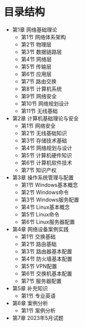 # 目录结构

- 第1章 网络基础理论
  - 第1节 网络体系架构
  - 第2节 物理层
  - 第3节 数据链路层
  - 第4节 网络层
  - 第5节 传输层
  - 第6节 应用层
  - 第7节 路由交换
  - 第8节 计算机系统
  - 第9节 网络安全
  - 第10节 网络规划设计
  - 第11节 无线基础
- 第2章 计算机基础理论与安全
  - 第1节 网络安全
  - 第2节 无线基础知识
  - 第3节 存储技术基础
  - 第4节 网络规划与设计
  - 第5节 计算机硬件知识
  - 第6节 计算机软件技术
  - 第7节 知识产权
- 第3章 操作系统管理与配置
  - 第1节 Windows基本概念
  - 第2节 Windows命令
  - 第3节 Windows服务配置
  - 第4节 Linux基本概念
  - 第5节 Linux命令
  - 第6节 Linux服务器配置
- 第4章 网络设备案例实践
  - 第1节 交换基础
  - 第2节 路由基础
  - 第3节 路由器基本配置
  - 第4节 防火墙基本配置
  - 第5节 VPN配置
  - 第6节 交换机基本配置
  - 第7节 服务器配置
- 第5章 补充知识
  - 第1节 专业英语
- 第6章 案例分析
  - 第1节 案例分析
- 第7章 2023年5月试题